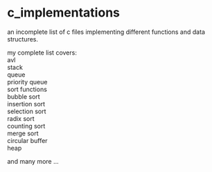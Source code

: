 # c_implementations

an incomplete list of c files implementing different functions and data structures. <br>

my complete list covers:<br>
avl <br>
stack<br>
queue<br>
priority queue<br>
sort functions<br>
  <t>bubble sort<br>
  <t>insertion sort<br>
  <t>selection sort<br>
  <t>radix sort<br>
  <t>counting sort<br>
  <t>merge sort<br>
circular buffer<br>
heap<br>

and many more ...<br>

